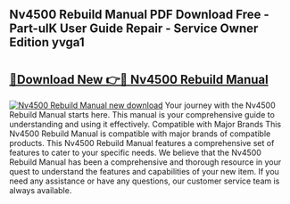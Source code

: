 ## Nv4500 Rebuild Manual PDF Download Free - Part-ulK User Guide Repair - Service Owner Edition yvga1

# <h2><a href="http://bc2024.oget.top/?id=Nv4500+Rebuild+Manual">🔗Download New 👉🔴 Nv4500 Rebuild Manual</a></h2>

[![Nv4500 Rebuild Manual new download](https://i.imgur.com/5g1atiW.png)](http://bc2024.oget.top/?id=Nv4500+Rebuild+Manual)
Your journey with the Nv4500 Rebuild Manual starts here. This manual is your comprehensive guide to understanding and using it effectively. Compatible with Major Brands This Nv4500 Rebuild Manual is compatible with major brands of compatible products. This Nv4500 Rebuild Manual features a comprehensive set of features to cater to your specific needs. We believe that the Nv4500 Rebuild Manual has been a comprehensive and thorough resource in your quest to understand the features and capabilities of your new item. If you need any assistance or have any questions, our customer service team is always available.
